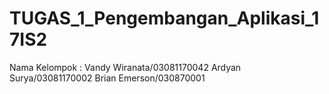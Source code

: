 # TUGAS_1_Pengembangan_Aplikasi_17IS2
Nama Kelompok :
Vandy Wiranata/03081170042
Ardyan Surya/03081170002
Brian Emerson/030870001
